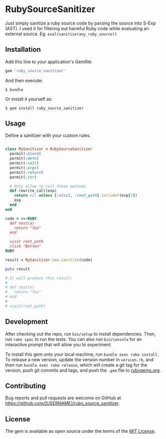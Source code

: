 # RubySourceSanitizer

Just simply sanitize a ruby source code by parsing the source into S-Exp (AST).
I used it for filtering out harmful Ruby code while evaluating an external source. Eg. `eval(sanitize(any_ruby_source))`

## Installation

Add this line to your application's Gemfile:

```ruby
gem 'ruby_source_sanitizer'
```

And then execute:

    $ bundle

Or install it yourself as:

    $ gem install ruby_source_sanitizer

## Usage

Define a sanitizer with your custom rules.

```ruby

class MySanitizer < RubySourceSanitizer
  permit(:block)
  permit(:defn)
  permit(:call)
  permit(:args)
  permit(:return)
  permit(:str)

  # Only allow to call these methods
  def rewrite_call(exp)
    return nil unless [:visit, :root_path].include?(exp[2])
    exp
  end
end

code = <<-RUBY
  def test(a)
    return "foo"
  end

  visit root_path
  click "Button"
RUBY

result = MySanitizer.new.sanitize(code)

puts result

# It will produce this result:
#
# def test(a)
#   return "foo"
# end
#
# visit(root_path)

```


## Development

After checking out the repo, run `bin/setup` to install dependencies. Then, run `rake spec` to run the tests. You can also run `bin/console` for an interactive prompt that will allow you to experiment.

To install this gem onto your local machine, run `bundle exec rake install`. To release a new version, update the version number in `version.rb`, and then run `bundle exec rake release`, which will create a git tag for the version, push git commits and tags, and push the `.gem` file to [rubygems.org](https://rubygems.org).

## Contributing

Bug reports and pull requests are welcome on GitHub at https://github.com/[USERNAME]/ruby_source_sanitizer.


## License

The gem is available as open source under the terms of the [MIT License](http://opensource.org/licenses/MIT).
